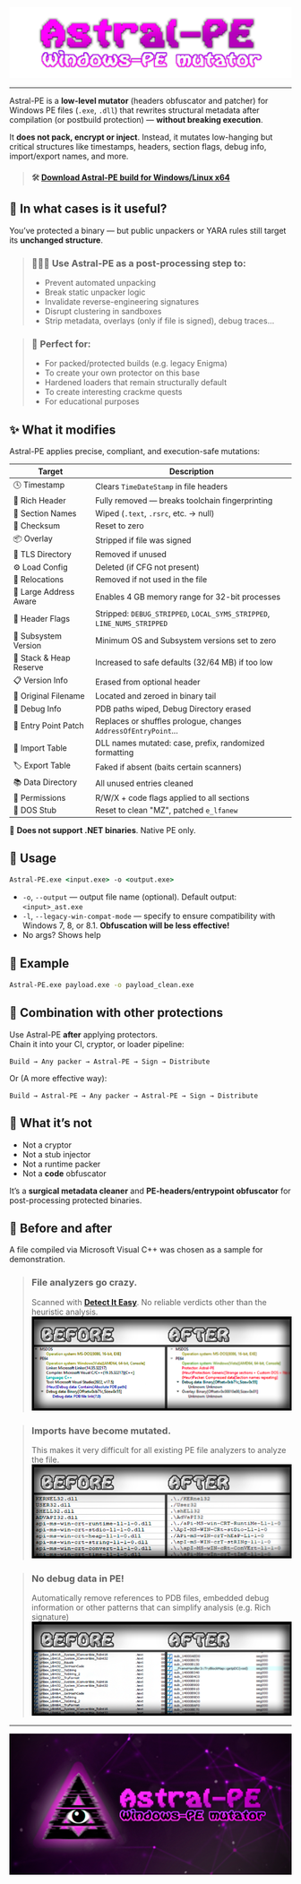 <img src="pics/title.png" style="align: center;">

---

Astral-PE is a **low-level mutator** (headers obfuscator and patcher) for Windows PE files (`.exe`, `.dll`) that rewrites structural metadata after compilation (or postbuild protection) — **without breaking execution**.

It **does not pack, encrypt or inject**. Instead, it mutates low-hanging but critical structures like timestamps, headers, section flags, debug info, import/export names, and more.

> #### 🛠 [**Download Astral-PE build for Windows/Linux x64**](https://github.com/DosX-dev/Astral-PE/releases/tag/Stable)

## 🔧 In what cases is it useful?

You’ve protected a binary — but public unpackers or YARA rules still target its **unchanged structure**.

> ### 👨🏼‍💻 Use Astral-PE as a **post-processing step** to:
> - Prevent automated unpacking
> - Break static unpacker logic
> - Invalidate reverse-engineering signatures
> - Disrupt clustering in sandboxes
> - Strip metadata, overlays (only if file is signed), debug traces...

> ### 🤩 **Perfect for:**
> - For packed/protected builds (e.g. legacy Enigma)
> - To create your own protector on this base
> - Hardened loaders that remain structurally default
> - To create interesting crackme quests
> - For educational purposes

## ✨ What it modifies

Astral-PE applies precise, compliant, and execution-safe mutations:

| Target                  | Description                                                               |
|-------------------------|---------------------------------------------------------------------------|
| 🕓 Timestamp            | Clears `TimeDateStamp` in file headers                                   |
| 🧠 Rich Header          | Fully removed — breaks toolchain fingerprinting                          |
| 📜 Section Names        | Wiped (`.text`, `.rsrc`, etc. → null)                                    |
| 📎 Checksum             | Reset to zero                                                             |
| 📦 Overlay              | Stripped if file was signed                                              |
| 🧵 TLS Directory        | Removed if unused                                                        |
| ⚙ Load Config           | Deleted (if CFG not present)                                             |
| 🧬 Relocations          | Removed if not used in the file                                          |
| 🧱 Large Address Aware  | Enables 4 GB memory range for 32-bit processes                           |
| 🧩 Header Flags         | Stripped: `DEBUG_STRIPPED`, `LOCAL_SYMS_STRIPPED`, `LINE_NUMS_STRIPPED`  |
| 🧼 Subsystem Version    | Minimum OS and Subsystem versions set to zero                            |
| 🧠 Stack & Heap Reserve | Increased to safe defaults (32/64 MB) if too low                         |
| 📋 Version Info         | Erased from optional header                                              |
| 📁 Original Filename    | Located and zeroed in binary tail                                        |
| 🔎 Debug Info           | PDB paths wiped, Debug Directory erased                                  |
| 🚀 Entry Point Patch    | Replaces or shuffles prologue, changes `AddressOfEntryPoint`...          |
| 🧪 Import Table         | DLL names mutated: case, prefix, randomized formatting                   |
| 🏷 Export Table         | Faked if absent (baits certain scanners)                                  |
| 📚 Data Directory       | All unused entries cleaned                                               |
| 💾 Permissions          | R/W/X + code flags applied to all sections                               |
| 📄 DOS Stub             | Reset to clean "MZ", patched `e_lfanew`                                  |

📝 **Does not support .NET binaries**. Native PE only.

## 🚀 Usage

```cmd
Astral-PE.exe <input.exe> -o <output.exe>
```

- `-o`, `--output` — output file name (optional). Default output: `<input>_ast.exe`
- `-l`, `--legacy-win-compat-mode` — specify to ensure compatibility with Windows 7, 8, or 8.1. **Obfuscation will be less effective!** 
- No args? Shows help

## 🧪 Example

```cmd
Astral-PE.exe payload.exe -o payload_clean.exe
```

## 📎 Combination with other protections

Use Astral-PE **after** applying protectors.  
Chain it into your CI, cryptor, or loader pipeline:

```
Build → Any packer → Astral-PE → Sign → Distribute
```

Or (A more effective way):
```
Build → Astral-PE → Any packer → Astral-PE → Sign → Distribute
```

## 🔬 What it’s not

- Not a cryptor
- Not a stub injector
- Not a runtime packer
- Not a **code** obfuscator

It’s a **surgical metadata cleaner** and **PE-headers/entrypoint obfuscator** for post-processing protected binaries.

## 🔎 Before and after
A file compiled via Microsoft Visual C++ was chosen as a sample for demonstration.

> ### File analyzers go crazy.
> Scanned with **[Detect It Easy](https://github.com/horsicq/Detect-It-Easy)**. No reliable verdicts other than the heuristic analysis.
> ![](pics/before_and_after_1.png)

> ### Imports have become mutated.
> This makes it very difficult for all existing PE file analyzers to analyze the file.
> ![](pics/before_and_after_2.png)

> ### No debug data in PE!
> Automatically remove references to PDB files, embedded debug information or other patterns that can simplify analysis (e.g. Rich signature)
> ![](pics/before_and_after_3.png)

---

![](pics/preview.png)
